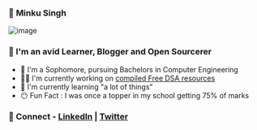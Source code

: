 ### 🥝 **Minku Singh**

![image](https://user-images.githubusercontent.com/63182924/119036691-a6563080-b9ce-11eb-89fa-aa608367378e.png)


### 👀 I'm an avid Learner, Blogger and Open Sourcerer
-   🐣 I'm a Sophomore, pursuing Bachelors in Computer Engineering
-   👩‍💻 I'm currently working on [compiled Free DSA resources](https://github.com/minku-singh/DSA-free-resources)
-   🍯 I'm currently learning "a lot of things"
-   😶 Fun Fact : I was once a topper in my school getting 75% of marks

### 👀 Connect - [LinkedIn](https://www.linkedin.com/in/minku-singh-2943a51a5/) | [Twitter](https://twitter.com/minkusingh_) 


